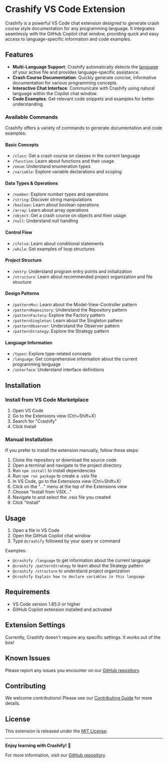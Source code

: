 # Crashify VS Code Extension

Crashify is a powerful VS Code chat extension designed to generate crash course style documentation for any programming language. It integrates seamlessly with the GitHub Copilot chat window, providing quick and easy access to language-specific information and code examples.

## Features

- **Multi-Language Support**: Crashify automatically detects the [language](https://code.visualstudio.com/docs/languages/identifiers) of your active file and provides language-specific assistance.
- **Crash Course Documentation**: Quickly generate concise, informative documentation for various programming concepts.
- **Interactive Chat Interface**: Communicate with Crashify using natural language within the Copilot chat window.
- **Code Examples**: Get relevant code snippets and examples for better understanding.

### Available Commands

Crashify offers a variety of commands to generate documentation and code examples:

#### Basic Concepts
- `/class`: Get a crash course on classes in the current language
- `/function`: Learn about functions and their usage
- `/enum`: Understand enumeration types
- `/variable`: Explore variable declarations and scoping

#### Data Types & Operations
- `/number`: Explore number types and operations
- `/string`: Discover string manipulations
- `/boolean`: Learn about boolean operations
- `/array`: Learn about array operations
- `/object`: Get a crash course on objects and their usage
- `/null`: Understand null handling

#### Control Flow
- `/ifelse`: Learn about conditional statements
- `/while`: Get examples of loop structures

#### Project Structure
- `/entry`: Understand program entry points and initialization
- `/structure`: Learn about recommended project organization and file structure

#### Design Patterns
- `/patternMvc`: Learn about the Model-View-Controller pattern
- `/patternRepository`: Understand the Repository pattern
- `/patternFactory`: Explore the Factory pattern
- `/patternSingleton`: Learn about the Singleton pattern
- `/patternObserver`: Understand the Observer pattern
- `/patternStrategy`: Explore the Strategy pattern

#### Language Information
- `/types`: Explore type-related concepts
- `/language`: Get comprehensive information about the current programming language
- `/interface`: Understand interface definitions

## Installation

### Install from VS Code Marketplace

1. Open VS Code
2. Go to the Extensions view (Ctrl+Shift+X)
3. Search for "Crashify"
4. Click Install

### Manual Installation

If you prefer to install the extension manually, follow these steps:

1. Clone the repository or download the source code
2. Open a terminal and navigate to the project directory
3. Run `npm install` to install dependencies
4. Run `npm run package` to create a .vsix file
5. In VS Code, go to the Extensions view (Ctrl+Shift+X)
6. Click on the "..." menu at the top of the Extensions view
7. Choose "Install from VSIX..."
8. Navigate to and select the .vsix file you created
9. Click "Install"

## Usage

1. Open a file in VS Code
2. Open the GitHub Copilot chat window
3. Type `@crashify` followed by your query or command

Examples:
- `@crashify /language` to get information about the current language
- `@crashify /patternStrategy` to learn about the Strategy pattern
- `@crashify /structure` to understand project organization
- `@crashify Explain how to declare variables in this language`

## Requirements

- VS Code version 1.85.0 or higher
- GitHub Copilot extension installed and activated

## Extension Settings

Currently, Crashify doesn't require any specific settings. It works out of the box!

## Known Issues

Please report any issues you encounter on our [GitHub repository](https://github.com/jtmuller5/crashify/issues).

## Contributing

We welcome contributions! Please see our [Contributing Guide](CONTRIBUTING.md) for more details.

## License

This extension is released under the [MIT License](LICENSE).

---

**Enjoy learning with Crashify!** 🚀

For more information, visit our [GitHub repository](https://github.com/jtmuller5/crashify).

